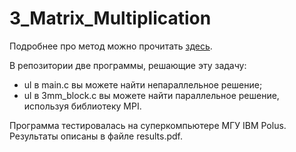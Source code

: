 # 3_Matrix_Multiplication

Подробнее про метод можно прочитать [здесь](https://ru.wikipedia.org/wiki/Алгоритм_умножения_матриц#Алгоритм_Разделяй-и-властвуй).

В репозитории две программы, решающие эту задачу: 
+ ul в main.c вы можете найти непараллельное решение;
+ ul в 3mm_block.c вы можете найти параллельное решение, используя библиотеку MPI. 

Программа тестировалась на суперкомпьютере МГУ IBM Polus. Результаты описаны в файле results.pdf.
